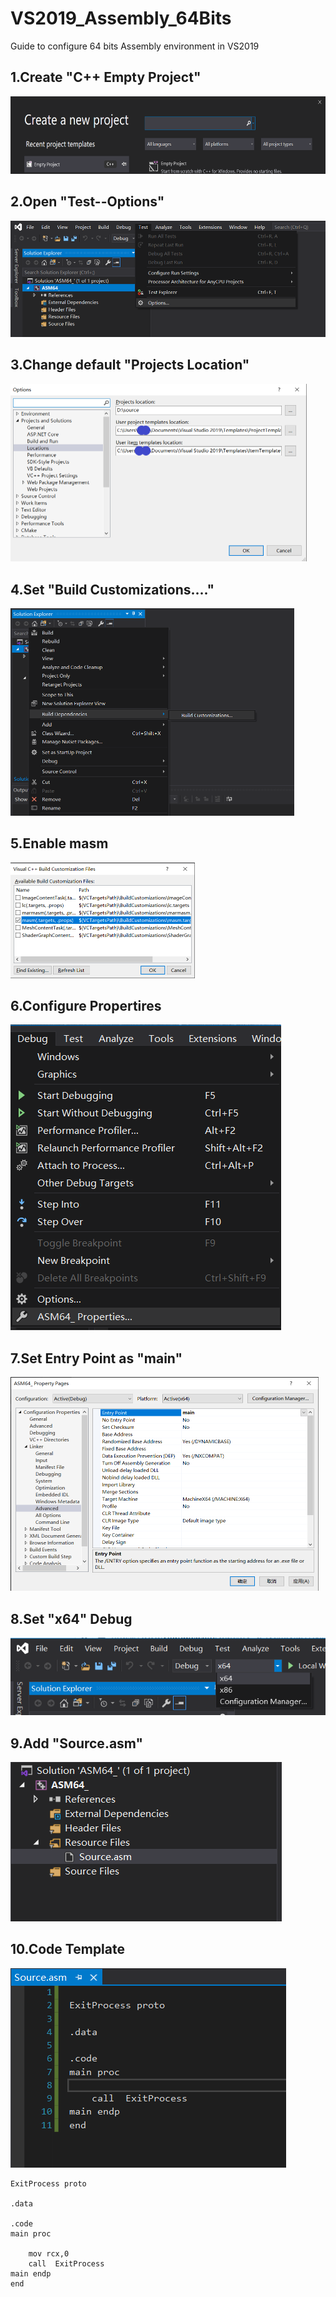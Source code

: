 # VS2019_Assembly_64Bits
Guide to configure 64 bits Assembly environment in VS2019

## 1.Create "C++ Empty Project"

<img src="/images/Empty_Project.png" width="635" height="124" />

## 2.Open "Test--Options"

<img src="/images/Options.PNG" width="523" height="186.5" />

## 3.Change default "Projects Location"

<img src="/images/Location.png" width="474" height="284.5" />

## 4.Set "Build Customizations...."

<img src="/images/Build.PNG" width="453.5" height="331.5" />

## 5.Enable masm

<img src="/images/masm.PNG" width="294.5" height="185" />

## 6.Configure Propertires

<img src="/images/Properties.PNG" />

## 7.Set Entry Point as "main"

<img src="/images/Advanced.PNG" width="492.5" height="342" />

## 8.Set "x64" Debug

<img src="/images/x64.PNG" />

## 9.Add "Source.asm"

<img src="/images/Add_asm.PNG" />

## 10.Code Template

<img src="/images/Code_Template.PNG" />

```
ExitProcess proto

.data

.code
main proc
	
	mov rcx,0
	call  ExitProcess
main endp
end
```
